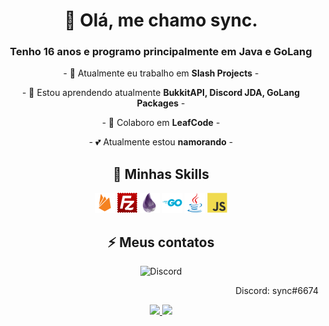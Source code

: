 <div>
<h1 align="center">👋 Olá, me chamo sync.</h1>
<h3 align="center">Tenho 16 anos e programo principalmente em Java e GoLang</h3>

<p align="center">- 🔭 Atualmente eu trabalho em <strong>Slash Projects</strong> -</p>
<p align="center">- 🌱 Estou aprendendo atualmente <strong>BukkitAPI, Discord JDA, GoLang Packages</strong> -</p>
<p align="center">- 👯 Colaboro em <strong>LeafCode</strong> -</p>
<p align="center">- 💕 Atualmente estou <strong>namorando</strong> -</p>
</div>
<div align="center">
<h2>🚀 Minhas Skills</h2>
<code><img height="32" src="https://raw.githubusercontent.com/devicons/devicon/master/icons/firebase/firebase-plain.svg" alt="Firebase"/></code>
<code><img height="32" src="https://raw.githubusercontent.com/devicons/devicon/master/icons/filezilla/filezilla-plain.svg" alt="FileZilla"/></code>
<code><img height="32" src="https://raw.githubusercontent.com/devicons/devicon/master/icons/elixir/elixir-original.svg" alt="Elixir (principiante)"/></code>
<code><img height="32" src="https://raw.githubusercontent.com/devicons/devicon/master/icons/go/go-original-wordmark.svg" alt="Go"/></code>
<code><img height="32" src="https://raw.githubusercontent.com/devicons/devicon/master/icons/java/java-original.svg" alt="Java"/></code>
<code><img height="32" src="https://raw.githubusercontent.com/devicons/devicon/master/icons/javascript/javascript-original.svg" alt="JavaScript"/></code>
</div>

<div align="center">
 <h2>⚡ Meus contatos</h3>
 <div id="discord">
 <img height="32" src="https://www.svgrepo.com/show/353655/discord-icon.svg" href="https://slash.palaze.shop" alt="Discord"/> <p align="right">Discord: sync#6674</p></code>
 </div>
</div>

<div align="center">
  <a href="https://github.com/kittinan/spotify-github-profile">
  <img height="155em" src="https://spotify-github-profile.vercel.app/api/view?uid=insji39zug90t3uinqfdr8jpf&cover_image=true&theme=novatorem&show_offline=false&background_color=121212&bar_color=53b14f&bar_color_cover=false)"/>
  <a href="https://discord.com/users/662402220784091146"> 
  <img height="145em" src="https://lanyard.cnrad.dev/api/662402220784091146?idleMessage=:)"/>
</div>
